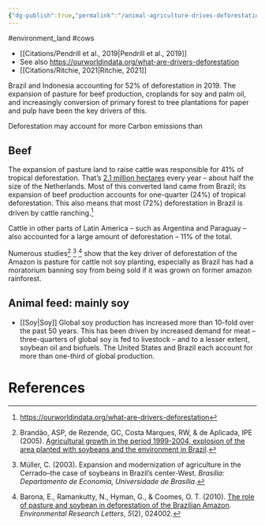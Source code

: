 ```yaml
---
{"dg-publish":true,"permalink":"/animal-agriculture-drives-deforestation/","created":"2025-10-23T17:42:42.382+01:00","updated":"2025-10-23T18:06:08.632+01:00"}
---
```


#environment_land  #cows 

- [[Citations/Pendrill et al., 2019\|Pendrill et al., 2019]]
- See also https://ourworldindata.org/what-are-drivers-deforestation
- [[Citations/Ritchie, 2021\|Ritchie, 2021]]

Brazil and Indonesia accounting for 52% of deforestation in 2019. The expansion of pasture for beef production, croplands for soy and palm oil, and increasingly conversion of primary forest to tree plantations for paper and pulp have been the key drivers of this.

Deforestation may account for more Carbon emissions than 

## Beef
The expansion of pasture land to raise cattle was responsible for 41% of tropical deforestation. That’s [2.1 million hectares](https://ourworldindata.org/grapher/deforestation-by-commodity) every year – about half the size of the Netherlands. Most of this converted land came from Brazil; its expansion of beef production accounts for one-quarter (24%) of tropical deforestation. This also means that most (72%) deforestation in Brazil is driven by cattle ranching.[^4]

Cattle in other parts of Latin America – such as Argentina and Paraguay – also accounted for a large amount of deforestation – 11% of the total.

Numerous studies[^1] [^2] [^3] show that the key driver of deforestation of the Amazon is pasture for cattle not soy planting, especially as Brazil has had a moratorium banning soy from being sold if it was grown on former amazon rainforest.

## Animal feed: mainly soy
- [[Soy\|Soy]] 
Global soy production has increased more than 10-fold over the past 50 years. This has been driven by increased demand for meat – three-quarters of global soy is fed to livestock – and to a lesser extent, soybean oil and biofuels. The United States and Brazil each account for more than one-third of global production.

# References
[^1]: Brandão, ASP, de Rezende, GC, Costa Marques, RW, & de Aplicada, IPE (2005). [Agricultural growth in the period 1999-2004, explosion of the area planted with soybeans and the environment in Brazil](http://www.econ.puc-rio.br/uploads/adm/trabalhos/files/seminario/2005/gervasio%20rezende.pdf).
[^2]: Müller, C. (2003). Expansion and modernization of agriculture in the Cerrado–the case of soybeans in Brazil’s center-West. _Brasília: Departamento de Economia, Universidade de Brasília_.
[^3]: Barona, E., Ramankutty, N., Hyman, G., & Coomes, O. T. (2010). [The role of pasture and soybean in deforestation of the Brazilian Amazon](https://iopscience.iop.org/article/10.1088/1748-9326/5/2/024002). _Environmental Research Letters_, _5_(2), 024002.
[^4]: https://ourworldindata.org/what-are-drivers-deforestation